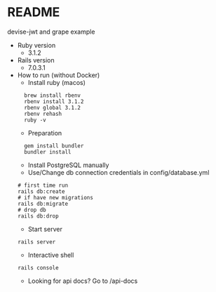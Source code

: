 # README

devise-jwt and grape example

* Ruby version
  * 3.1.2
* Rails version
  * 7.0.3.1
* How to run (without Docker)
  * Install ruby (macos)
  ```
    brew install rbenv
    rbenv install 3.1.2
    rbenv global 3.1.2
    rbenv rehash
    ruby -v
  ```
  * Preparation
  ```
    gem install bundler
    bundler install
  ```
  * Install PostgreSQL manually
  * Use/Change db connection credentials in config/database.yml
  ```
  # first time run
  rails db:create
  # if have new migrations
  rails db:migrate
  # drop db
  rails db:drop
  ```
  * Start server
  ```
  rails server
  ```
  * Interactive shell
  ```
  rails console
  ```
  * Looking for api docs? Go to /api-docs
